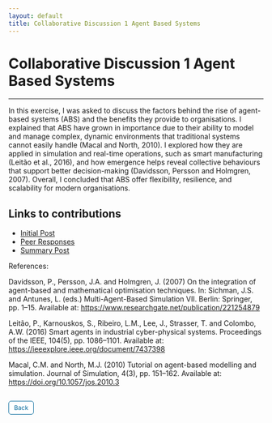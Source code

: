 ```yaml
---
layout: default
title: Collaborative Discussion 1 Agent Based Systems
---
```

# Collaborative Discussion 1 Agent Based Systems

---

In this exercise, I was asked to discuss the factors behind the rise of agent-based systems (ABS) and the benefits they provide to organisations. I explained that ABS have grown in importance due to their ability to model and manage complex, dynamic environments that traditional systems cannot easily handle (Macal and North, 2010). I explored how they are applied in simulation and real-time operations, such as smart manufacturing (Leitão et al., 2016), and how emergence helps reveal collective behaviours that support better decision-making (Davidsson, Persson and Holmgren, 2007). Overall, I concluded that ABS offer flexibility, resilience, and scalability for modern organisations.


## Links to contributions

- <a href="pdf/Initial post discussion 1.pdf" target="_blank" rel="noopener noreferrer">Initial Post</a>
- <a href="pdf/Peer Response discussion 1.pdf" target="_blank" rel="noopener noreferrer">Peer Responses</a>
- <a href="pdf/Summary post discussion 1.pdf" target="_blank" rel="noopener noreferrer">Summary Post</a>


References: 

Davidsson, P., Persson, J.A. and Holmgren, J. (2007) On the integration of agent-based and mathematical optimisation techniques. In: Sichman, J.S. and Antunes, L. (eds.) Multi-Agent-Based Simulation VII. Berlin: Springer, pp. 1–15. Available at: https://www.researchgate.net/publication/221254879

Leitão, P., Karnouskos, S., Ribeiro, L.M., Lee, J., Strasser, T. and Colombo, A.W. (2016) Smart agents in industrial cyber-physical systems. Proceedings of the IEEE, 104(5), pp. 1086–1101. Available at: https://ieeexplore.ieee.org/document/7437398

Macal, C.M. and North, M.J. (2010) Tutorial on agent-based modelling and simulation. Journal of Simulation, 4(3), pp. 151–162. Available at: https://doi.org/10.1057/jos.2010.3


<style>
  .back-button {
    display: inline-block;
    background-color: white;
    color: #006699;
    text-decoration: none;
    padding: 5px 10px; /* Reduced padding for a smaller button */
    font-size: 12px; /* Smaller font size */
    border: 1px solid #006699; /* Thinner border */
    border-radius: 5px;
    cursor: pointer;
    transition: background-color 0.3s, color 0.3s;
    margin: 15px 0; /* Adds space above and below the button */
  }
  .back-button:hover {
    background-color: #006699;
    color: white;
 }
</style>

<div class="button-container">
  <a href="https://dzervenes.github.io/intelligent-agents/" class="back-button">Back</a>
</div>
